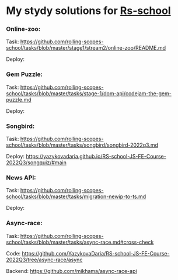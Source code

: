 # My stydy solutions for [Rs-school](https://rs.school/js/)

### Online-zoo:

Task: https://github.com/rolling-scopes-school/tasks/blob/master/stage1/stream2/online-zoo/README.md

Deploy: 

### Gem Puzzle:

Task: https://github.com/rolling-scopes-school/tasks/blob/master/tasks/stage-1/dom-api/codejam-the-gem-puzzle.md

Deploy: 

### Songbird:

Task: https://github.com/rolling-scopes-school/tasks/blob/master/tasks/songbird/songbird-2022q3.md

Deploy: https://yazykovadaria.github.io/RS-school-JS-FE-Course-2022Q3/songquiz/#main

### News API:

Task: https://github.com/rolling-scopes-school/tasks/blob/master/tasks/migration-newip-to-ts.md

Deploy: 

### Async-race:

Task: https://github.com/rolling-scopes-school/tasks/blob/master/tasks/async-race.md#cross-check

Code: https://github.com/YazykovaDaria/RS-school-JS-FE-Course-2022Q3/tree/async-race/async

Backend: https://github.com/mikhama/async-race-api



